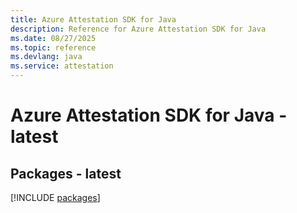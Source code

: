 ```yaml
---
title: Azure Attestation SDK for Java
description: Reference for Azure Attestation SDK for Java
ms.date: 08/27/2025
ms.topic: reference
ms.devlang: java
ms.service: attestation
---
```

# Azure Attestation SDK for Java - latest
## Packages - latest
[!INCLUDE [packages](attestation-index.md)]
